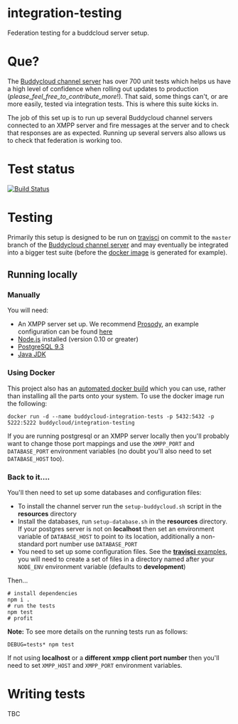 integration-testing
===================

Federation testing for a buddcloud server setup.

# Que?

The [Buddycloud channel server](https://github.com/buddycloud/buddycloud-server-java.git) has over 700 unit tests which helps us have a high level of confidence when rolling out updates to production (_please_feel_free_to_contribute_more_!). That said, some things can't, or are more easily, tested via integration tests. This is where this suite kicks in.

The job of this set up is to run up several Buddycloud channel servers connected to an XMPP server and fire messages at the server and to check that responses are as expected. Running up several servers also allows us to check that federation is working too.

# Test status

[![Build Status](https://travis-ci.org/buddycloud/integration-testing.svg?branch=master)](https://travis-ci.org/buddycloud/integration-testing)

# Testing

Primarily this setup is designed to be run on [travisci](http://travis-ci.org) on commit to the `master` branch of the [Buddycloud channel server](https://github.com/buddycloud/buddycloud-server-java.git) and may eventually be integrated into a bigger test suite (before the [docker image](https://registry.hub.docker.com/u/buddycloud/channel-server/) is generated for example).

## Running locally

### Manually

You will need:

* An XMPP server set up. We recommend [Prosody](http://prosody.im), an example configuration can be found [here](https://github.com/buddycloud/integration-testing/blob/master/resources/prosody.cfg.lua)
* [Node.js](http://nodejs.org/) installed (version 0.10 or greater)
* [PostgreSQL 9.3](http://www.postgresql.org/)
* [Java JDK](http://openjdk.java.net/)

### Using Docker

This project also has an [automated docker build](https://registry.hub.docker.com/u/buddycloud/integration-testing/) which you can use, rather than installing all the parts onto your system. To use the docker image run the following:

```
docker run -d --name buddycloud-integration-tests -p 5432:5432 -p 5222:5222 buddycloud/integration-testing
```

If you are running postgresql or an XMPP server locally then you'll probably want to change those port mappings and use the `XMPP_PORT` and `DATABASE_PORT` environment variables (no doubt you'll also need to set `DATABASE_HOST` too).

### Back to it....

You'll then need to set up some databases and configuration files:

* To install the channel server run the `setup-buddycloud.sh` script in the __resources__ directory
* Install the databases, run `setup-database.sh` in the __resources__ directory. If your postgres server is not on **localhost** then set an environment variable of `DATABASE_HOST` to point to its location, additionally a non-standard port number use `DATABASE_PORT`
* You need to set up some configuration files. See the [**travisci** examples](https://github.com/buddycloud/integration-testing/tree/master/resources/configuration/travisci), you will need to create a set of files in a directory named after your `NODE_ENV` environment variable (defaults to __development__)

Then...

```
# install dependencies
npm i .
# run the tests
npm test
# profit
```

__Note:__ To see more details on the running tests run as follows:

```
DEBUG=tests* npm test
```

If not using **localhost** or a **different xmpp client port number** then you'll need to set `XMPP_HOST` and `XMPP_PORT` environment variables.

# Writing tests

TBC